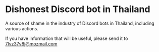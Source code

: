 # Dishonest Discord bot in Thailand
A source of shame in the industry of Discord bots in Thailand, including various actions.

If you have information that will be useful, please send it to 7lvz37v8j@mozmail.com
